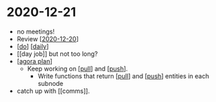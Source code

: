 # 2020-12-21

- no meetings!
- Review [[2020-12-20]]
- [[do]] [[daily]]
- [[day job]] but not too long?
- [[agora plan]]
  - Keep working on [[pull]] and [[push]].
    - Write functions that return [[pull]] and [[push]] entities in each subnode
- catch up with [[comms]].

[//begin]: # "Autogenerated link references for markdown compatibility"
[2020-12-20]: 2020-12-20 "2020-12-20"
[do]: ../do "Do"
[daily]: ../daily "Daily"
[agora plan]: ../agora-plan "Agora Plan"
[pull]: ../pull "Pull"
[push]: ../push "Push"
[//end]: # "Autogenerated link references"